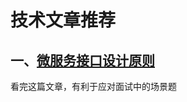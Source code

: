 # 技术文章推荐

## 一、[微服务接口设计原则](./article/microservice-api-design-principles-2025-02-28-11-02-34.html)

看完这篇文章，有利于应对面试中的场景题